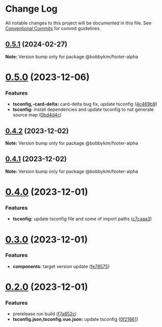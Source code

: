 # Change Log

All notable changes to this project will be documented in this file.
See [Conventional Commits](https://conventionalcommits.org) for commit guidelines.

## [0.5.1](https://github.com/bobbykim89/manguito-component-library/compare/@bobbykim/footer-alpha@0.5.0...@bobbykim/footer-alpha@0.5.1) (2024-02-27)

**Note:** Version bump only for package @bobbykim/footer-alpha





# [0.5.0](https://github.com/bobbykim89/manguito-component-library/compare/@bobbykim/footer-alpha@0.4.2...@bobbykim/footer-alpha@0.5.0) (2023-12-06)


### Features

* **tsconfig,-card-delta:** card-delta bug fix, update tsconfig ([4c469b9](https://github.com/bobbykim89/manguito-component-library/commit/4c469b933632e3e729f6b75f7e808c89c090d463))
* **tsconfig:** install dependencies and update tsconfig to not generate source map ([0bd4d4c](https://github.com/bobbykim89/manguito-component-library/commit/0bd4d4c78503ef156dbb3d49aa3e67e7e0e68289))





## [0.4.2](https://github.com/bobbykim89/manguito-component-library/compare/@bobbykim/footer-alpha@0.4.1...@bobbykim/footer-alpha@0.4.2) (2023-12-02)

**Note:** Version bump only for package @bobbykim/footer-alpha





## [0.4.1](https://github.com/bobbykim89/manguito-component-library/compare/@bobbykim/footer-alpha@0.4.0...@bobbykim/footer-alpha@0.4.1) (2023-12-02)

**Note:** Version bump only for package @bobbykim/footer-alpha





# [0.4.0](https://github.com/bobbykim89/manguito-component-library/compare/@bobbykim/footer-alpha@0.3.0...@bobbykim/footer-alpha@0.4.0) (2023-12-01)


### Features

* **tsconfig:** update tsconfig file and some of import paths ([c7caaa3](https://github.com/bobbykim89/manguito-component-library/commit/c7caaa3101a5d57d0e799568f1c4f5cbebececc3))





# [0.3.0](https://github.com/bobbykim89/manguito-component-library/compare/@bobbykim/footer-alpha@0.2.0...@bobbykim/footer-alpha@0.3.0) (2023-12-01)


### Features

* **components:** target version update ([fe78575](https://github.com/bobbykim89/manguito-component-library/commit/fe78575f5e82bb854333672c3853956e9e930044))





# [0.2.0](https://github.com/bobbykim89/manguito-component-library/compare/@bobbykim/footer-alpha@0.1.10...@bobbykim/footer-alpha@0.2.0) (2023-12-01)


### Features

* prerelease run build ([f7a852c](https://github.com/bobbykim89/manguito-component-library/commit/f7a852c9bf12b77481bf5d2f1602e50367d834f8))
* **tsconfig.json,tsconfig.vue.json:** update tsconfig ([0f21861](https://github.com/bobbykim89/manguito-component-library/commit/0f2186167342314f5d218e789a68c03cf6faa8ff))
